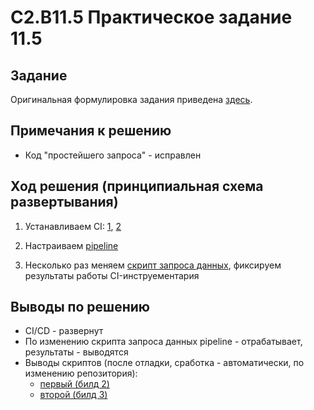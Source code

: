 # C2.B11.5 Практическое задание 11.5


## Задание

Оригинальная формулировка задания приведена [здесь](./TASK.md).

## Примечания к решению

- Код "простейшего запроса" - исправлен

## Ход решения (принципиальная схема развертывания)

1. Устанавливаем CI: [1](https://concourse-ci.org/install.html), [2](https://github.com/concourse/concourse-docker)

2. Настраиваем [pipeline](./project.yml)

3. Несколько раз меняем [скрипт запроса данных](./data.sql), фиксируем результаты работы CI-инструементария

## Выводы по решению

- CI/CD - развернут
- По изменению скрипта запроса данных pipeline - отрабатывает, результаты - выводятся
- Выводы скриптов (после отладки, сработка - автоматически, по изменению репозитория):
  - [первый (билд 2)](./out-screen--build2.png)
  - [второй (билд 3)](./out-screen--build3.png)
